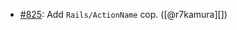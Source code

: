 * [#825](https://github.com/rubocop/rubocop-rails/pull/825): Add `Rails/ActionName` cop. ([@r7kamura][])
